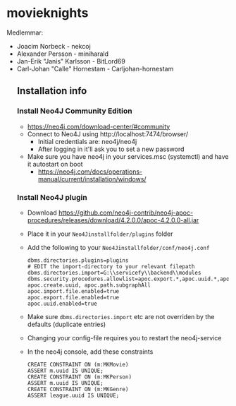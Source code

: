 # movieknights

Medlemmar:<br/>

<ul>
<li>Joacim Norbeck - nekcoj</li>
<li>Alexander Persson - miniharald</li>
<li>Jan-Erik "Janis" Karlsson - BitLord69</li>
<li>Carl-Johan "Calle" Hornestam - Carljohan-hornestam</li>

## Installation info

### Install Neo4J Community Edition

- https://neo4j.com/download-center/#community
- Connect to Neo4J using http://localhost:7474/browser/
  - Initial credentials are: neo4j/neo4j
  - After logging in it'll ask you to set a new password
- Make sure you have neo4j in your services.msc (systemctl) and have it autostart on boot
  - https://neo4j.com/docs/operations-manual/current/installation/windows/

### Install Neo4J plugin

- Download https://github.com/neo4j-contrib/neo4j-apoc-procedures/releases/download/4.2.0.0/apoc-4.2.0.0-all.jar
- Place it in your `Neo4Jinstallfolder/plugins` folder
- Add the following to your `Neo4Jinstallfolder/conf/neo4j.conf`
  ```
  dbms.directories.plugins=plugins
  # EDIT the import-directory to your relevant filepath
  dbms.directories.import=G:\\servicefy\\backend\\modules
  dbms.security.procedures.allowlist=apoc.export.*,apoc.uuid.*,apoc.periodic.iterate,apoc.cypher.runFile, apoc.create.uuid, apoc.path.subgraphAll
  apoc.import.file.enabled=true
  apoc.export.file.enabled=true
  apoc.uuid.enabled=true
  ```
- Make sure `dbms.directories.import` etc are not overriden by the defaults (duplicate entries)
- Changing your config-file requires you to restart the neo4j-service

- In the neo4j console, add these constraints
  ```
  CREATE CONSTRAINT ON (m:MKMovie)
  ASSERT m.uuid IS UNIQUE;
  CREATE CONSTRAINT ON (m:MKPerson)
  ASSERT m.uuid IS UNIQUE;
  CREATE CONSTRAINT ON (m:MKGenre)
  ASSERT league.uuid IS UNIQUE;

  ```
